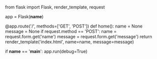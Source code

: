 from flask import Flask, render_template, request

app = Flask(__name__)

@app.route('/', methods=['GET', 'POST'])
def home():
    name = None
    message = None
    if request.method == 'POST':
        name = request.form.get('name')
        message = request.form.get('message')
    return render_template('index.html', name=name, message=message)

if __name__ == '__main__':
    app.run(debug=True)
